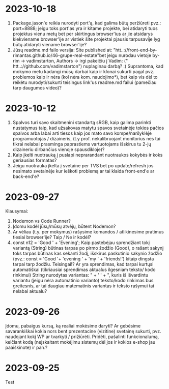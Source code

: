 # 2023-10-18
1. Package.jason'e reikia nurodyti port'ą, kad galima būtų peržiūreti pvz.: port=8888; jeigu toks port'as yra ir kitame projekte, bei atidaryti tuos projektus vienu metų bet per skirtingus browser'ius ar jie atsidarys kiekviename browser'ije ar vistiek šite projektai pjausis tarpusavije lyg būtų atidaryti viename browser'ije?
2. Jūsų readme.md failo versija: Site published at: "htt..://front-end-by-rimantas.github.io/46-grupe-real-estate"bet jeigu nurodau vietoje by-rim -> vadimstarton, Authors -> irgi pakeičiu į Vadim: (" htt..://github.com/vadimstarton") nuplaginau darbą? :) Suprantoma, kad mokymo metu kadangi mūsų darbai kaip ir klonai sukurti pagal pvz.  problemos kaip ir nėra (kol nėra kom. naudojimo*), bet kaip vis dėl to reikėtu nurodyti/sukurti teisingus link'us readme.md failui (pamečiau tarp daugumos video)? 
 


# 2023-10-12
1. Spalvos turi savo skaitmenini standartą sRGB, kaip galima parinkti nustatymus taip, kad užsakovas matytu spavos svetainėje tokios pačios spalvos arba labai arti tiesos  kaip jos mato savo kompe/naršyklėje programuotojas / dizaineris, (t.y prof. nekalibruojant monitorius nes tai tikrai nelabai prasminga paprastiems vartuotojams išskirus tu 2-jų dizaineriu dirbančius vienoje spausdikloje)?
2. Kaip įkelti nuotrauką į puslapi neprarandant nuotraukos kokybės ir koks geriausias formatas?
3. Jeigu nuotrauka įkelta į svetaine per TVS bet po update/refresh jos nesimato svetainėje kur ieškoti problemą ar tai klaida front-end'e ar back-end'e?

# 2023-09-27
Klausymai:
1. Nodemon vs Code Runner? 
2. Įdomu kodėl jūsų/mūsų atvėjų, būtent Nodemon?
3. Ar vėliau (t.y. per mokymus) rašysime komandos / atlikinesime pratimus tiesiai browser'ije? Taip / Ne ir kodėl?
4. const n12 = 'Good ' + 'Evening';
   Kaip pastebėjau sprendžiant tokį variantą (String) būtinas tarpas po pirmo žodžio (Good), o rašant sakynį toks tarpas būtinas kas sekanti žodį, išskirus paskutinio sakynio žodžio (pvz.: const = 'Good '+ 'evening ' + 'my ' + 'friends!') kitaip dingsta tarpai tarp žodžiu. Teisingai!? Ar yra sprendimas, kad tarpai kurtųsi automatiškai (tikriausiai sprendimas aktualus ilgesniam teksto/ kodo rinkimui) String nurodytas variantas: " + ' ' + ", kuris iš išvardintu variantu (jeigu nėra automatinio varianto) teksto/kodo rinkimas bus greitesnis, ar tai daugiau matematinis variantas ir teksto rašymui tai nelabai aktualu?

# 2023-09-26
Įdomu, pabaigus kursą, ką realiai mokėsime daryti? Ar gebėsime savarankiškai kokia nors bent prezentacine (vizitine) svetainę sukurti, pvz. naudojant kokį WP  ar tvarkyti / prižiūrėti. Pridėti, pašalinti funkcionalumą, keičiant kodą (neįskaitant mokėjimu sistemų dėl jos ir kokios e-shop jau paaiškinote) ir pan.?
# 2023-09-25
Test
